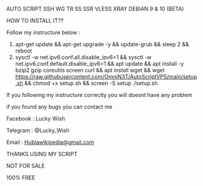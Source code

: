 AUTO SCRIPT SSH WG TR SS SSR VLESS XRAY DEBIAN 9 & 10 (BETA)

HOW TO INSTALL IT??

Follow my instructure below :


1. apt-get update && apt-get upgrade -y && update-grub && sleep 2 && reboot
2. sysctl -w net.ipv6.conf.all.disable_ipv6=1 && sysctl -w net.ipv6.conf.default.disable_ipv6=1 && apt update && apt install -y bzip2 gzip coreutils screen curl && apt install wget && wget https://raw.githubusercontent.com/OmniN3T/AutoScriptVPS/main/setup.sh && chmod +x setup.sh && screen -S setup ./setup.sh


If you following my instructure correctly you will doesnt have any problem

if you found any bugs you can contact me

Facebook : Lucky Wish

Telegram : @Lucky_Wish

Email : Hublawikipedia@gmail.com

THANKS USING MY SCRIPT

NOT FOR SALE

100% FREE
